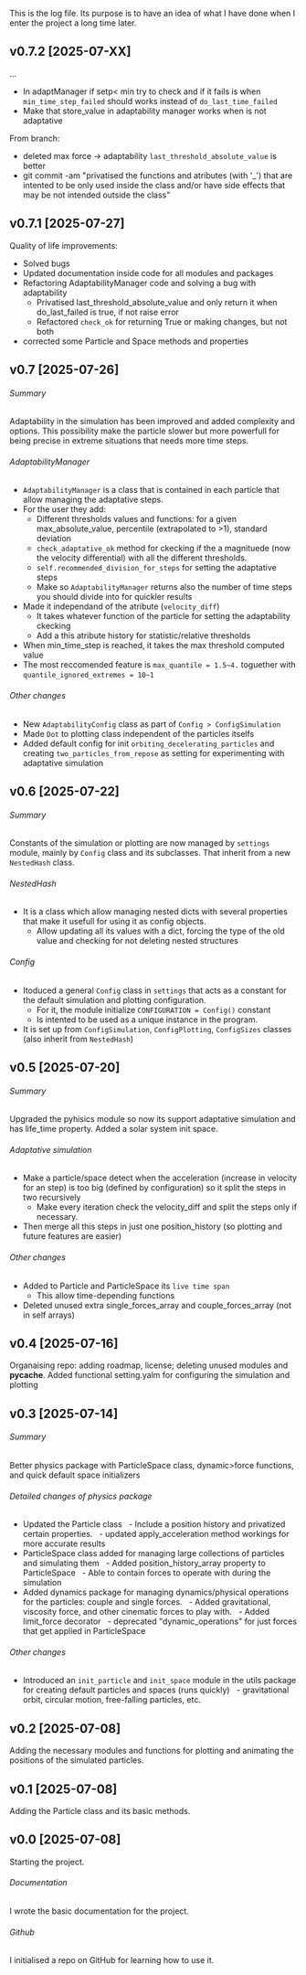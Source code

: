 This is the log file. Its purpose is to have an idea of what I have done when I enter the project a long time later.


## v0.7.2 [2025-07-XX]
...
- In adaptManager if setp< min try to check and if it fails is when `min_time_step_failed` should works instead of `do_last_time_failed`
- Make that store_value in adaptability manager works when is not adaptative

From branch:
- deleted max force -> adaptability `last_threshold_absolute_value` is better
- git commit -am "privatised the functions and atributes (with '_') that are intented to be only used inside the class and/or have side effects that may be not intended outside the class"

## v0.7.1 [2025-07-27]
Quality of life improvements:
- Solved bugs
- Updated documentation inside code for all modules and packages 
- Refactoring AdaptabilityManager code and solving a bug with adaptability
  - Privatised last_threshold_absolute_value and only return it when do_last_failed is true, if not raise error
  - Refactored `check_ok` for returning True or making changes, but not both
- corrected some Particle and Space methods and properties

## v0.7 [2025-07-26]
###### Summary
Adaptability in the simulation has been improved and added complexity and options. This possibility make the particle slower but more powerfull for being precise in extreme situations that needs more time steps.

###### AdaptabilityManager
- `AdaptabilityManager` is a class that is contained in each particle that allow managing the adaptative steps.
- For the user they add:
  - Different thresholds values and functions: for a given max_absolute_value, percentile (extrapolated to >1), standard deviation
  - `check_adaptative_ok` method for ckecking if the a magnituede (now the velocity differential) with all the different thresholds.
  - `self.recommended_division_for_steps` for setting the adaptative steps
  - Make so `AdaptabilityManager` returns also the number of time steps you should divide into for quickler results
- Made it independand of the atribute (`velocity_diff`) 
  - It takes whatever function of the particle for setting the adaptability ckecking
  - Add a this atribute history for statistic/relative thresholds
- When min_time_step is reached, it takes the max threshold computed value
- The most reccomended feature is `max_quantile = 1.5~4.` toguether with `quantile_ignored_extremes = 10~1`

###### Other changes
- New `AdaptabilityConfig` class as part of `Config > ConfigSimulation`
- Made `Dot` to plotting class independent of the particles itselfs
- Added default config for init `orbiting_decelerating_particles` and creating `two_particles_from_repose` as setting for experimenting with adaptative simulation

## v0.6 [2025-07-22]
###### Summary
Constants of the simulation or plotting are now managed by `settings` module, mainly by `Config` class and its subclasses. That inherit from a new `NestedHash` class.

###### NestedHash
- It is a class which allow managing nested dicts with several properties that make it usefull for using it as config objects.
  - Allow updating all its values with a dict, forcing the type of the old value and checking for not deleting nested structures

###### Config
- Itoduced a general `Config` class in `settings` that acts as a constant for the default simulation and plotting configuration. 
  - For it, the module initialize `CONFIGURATION = Config()` constant
  - Is intented to be used as a unique instance in the program.
- It is set up from `ConfigSimulation`, `ConfigPlotting`, `ConfigSizes` classes (also inherit from `NestedHash`)

## v0.5 [2025-07-20]
###### Summary
Upgraded the pyhisics module so now its support adaptative simulation and has life_time property. Added a solar system init space. 


###### Adaptative simulation
- Make a particle/space detect when the acceleration (increase in velocity for an step) is too big (defined by configuration) so it split the steps in two recursively
  - Make every iteration check the velocity_diff and split the steps only if necessary.
- Then merge all this steps in just one position_history (so plotting and future features are easier)

###### Other changes
- Added to Particle and ParticleSpace its `live time span`
  - This allow time-depending functions
- Deleted unused extra single_forces_array and couple_forces_array (not in self arrays)

## v0.4 [2025-07-16]
Organaising repo: adding roadmap, license; deleting unused modules and __pycache__.
Added functional setting.yalm for configuring the simulation and plotting


## v0.3 [2025-07-14]
###### Summary
Better physics package with ParticleSpace class, dynamic>force functions, and quick default space initializers

###### Detailed changes of physics package
- Updated the Particle class
  - Include a position history and privatized certain properties.
  - updated apply_acceleration method workings for more accurate results
- ParticleSpace class added for managing large collections of particles and simulating them
  - Added position_history_array property to ParticleSpace
  - Able to contain forces to operate with during the simulation
- Added dynamics package for managing dynamics/physical operations for the particles: couple and single forces. 
  - Added gravitational, viscosity force, and other cinematic forces to play with. 
  - Added limit_force decorator
  - deprecated "dynamic_operations" for just forces that get applied in ParticleSpace

###### Other changes
- Introduced an `init_particle` and `init_space` module in the utils package for creating default particles and spaces (runs quickly)
  - gravitational orbit, circular motion, free-falling particles, etc.

## v0.2 [2025-07-08]
Adding the necessary modules and functions for plotting and animating the positions of the simulated particles.

## v0.1 [2025-07-08]
Adding the Particle class and its basic methods.

## v0.0 [2025-07-08]
Starting the project.
###### Documentation
I wrote the basic documentation for the project.
###### Github
I initialised a repo on GitHub for learning how to use it.